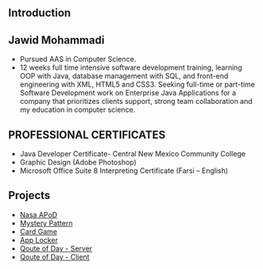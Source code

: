
## Introduction
## Jawid Mohammadi
* Pursued AAS in Computer Science.
* 12 weeks full time intensive software development training, learning OOP with Java, database management with SQL, and front-end engineering with XML, HTML5 and CSS3.
Seeking full-time or part-time Software Development work on Enterprise Java Applications for a company that prioritizes clients support, strong team collaboration and my education in computer science.

## PROFESSIONAL CERTIFICATES 
*	Java Developer Certificate- Central New Mexico Community College
*	Graphic Design (Adobe Photoshop)
*	Microsoft Office Suite
8	Interpreting Certificate (Farsi – English)

## Projects



* [Nasa APoD](https://github.com/Jawidmohammadi/nasa-apod-v4.git)
* [Mystery Pattern](git@github.com:Jawidmohammadi/mystery-pattern.git)
* [Card Game](git@github.com:Jawidmohammadi/cards.git)
* [App Locker](git@github.com:Jawidmohammadi/app-locker.git)
* [Qoute of Day - Server](git@github.com:Jawidmohammadi/qod.git)
* [Qoute of Day - Client](git@github.com:Jawidmohammadi/quote-client.git)
 
